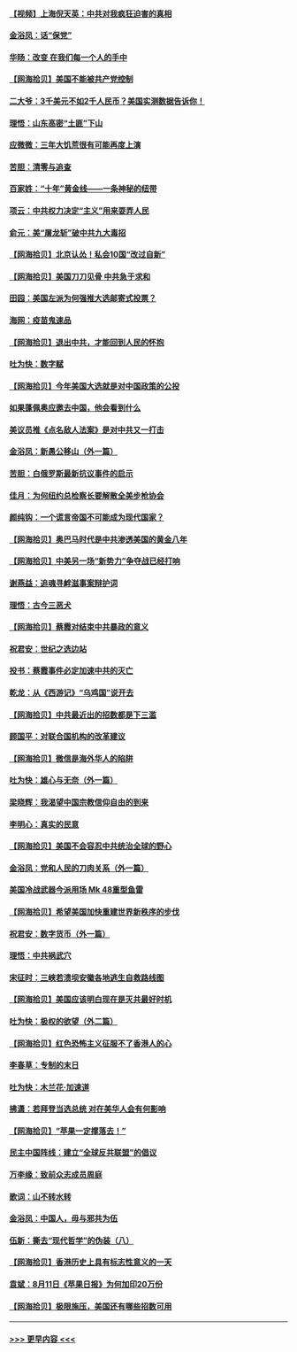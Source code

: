 #### [【视频】上海倪天英：中共对我疯狂迫害的真相](../pages/nsc993/n12356341.md?t=08280602) 
#### [金浴凤：话“保党”](../pages/nsc993/n12361867.md?t=08280602) 
#### [华旸：改变 在我们每一个人的手中](../pages/nsc993/n12361774.md?t=08280602) 
#### [【网海拾贝】美国不能被共产党控制](../pages/nsc993/n12360271.md?t=08280602) 
#### [二大爷：3千美元不如2千人民币？美国实测数据告诉你！](../pages/nsc993/n12358563.md?t=08280602) 
#### [理悟：山东高密“土匪”下山](../pages/nsc993/n12358535.md?t=08280602) 
#### [应微微：三年大饥荒很有可能再度上演](../pages/nsc993/n12358523.md?t=08280602) 
#### [苦胆：清零与追查](../pages/nsc993/n12358501.md?t=08280602) 
#### [百家姓：“十年”黄金线——一条神秘的纽带](../pages/nsc993/n12358319.md?t=08280602) 
#### [项云：中共权力决定“主义”用来耍弄人民](../pages/nsc993/n12358172.md?t=08280602) 
#### [俞元：美“屠龙斩”破中共九大毒招](../pages/nsc993/n12357822.md?t=08280602) 
#### [【网海拾贝】北京认怂！私会10国“改过自新”](../pages/nsc993/n12357784.md?t=08280602) 
#### [【网海拾贝】美国刀刀见骨 中共急于求和](../pages/nsc993/n12355511.md?t=08280602) 
#### [田园：美国左派为何强推大选邮寄式投票？](../pages/nsc993/n12352963.md?t=08280602) 
#### [海网：疫苗鬼速品](../pages/nsc993/n12354438.md?t=08280602) 
#### [【网海拾贝】退出中共，才能回到人民的怀抱](../pages/nsc993/n12352634.md?t=08280602) 
#### [吐为快：数字赋](../pages/nsc993/n12352317.md?t=08280602) 
#### [【网海拾贝】今年美国大选就是对中国政策的公投](../pages/nsc993/n12350973.md?t=08280602) 
#### [如果蓬佩奥应邀去中国，他会看到什么](../pages/nsc993/n12350945.md?t=08280602) 
#### [美议员推《点名敌人法案》是对中共又一打击](../pages/nsc993/n12350765.md?t=08280602) 
#### [金浴凤：新愚公移山（外一篇）](../pages/nsc993/n12350253.md?t=08280602) 
#### [苦胆：白俄罗斯最新抗议事件的启示](../pages/nsc993/n12349989.md?t=08280602) 
#### [佳月：为何纽约总检察长要解散全美步枪协会](../pages/nsc993/n12349939.md?t=08280602) 
#### [颜纯钩：一个谎言帝国不可能成为现代国家？](../pages/nsc993/n12349898.md?t=08280602) 
#### [【网海拾贝】奥巴马时代是中共渗透美国的黄金八年](../pages/nsc993/n12349284.md?t=08280602) 
#### [【网海拾贝】中美另一场“新势力”争夺战已经打响](../pages/nsc993/n12346998.md?t=08280602) 
#### [谢燕益：追魂寻衅滋事案辩护词](../pages/nsc993/n12346892.md?t=08280602) 
#### [理悟：古今三恶犬](../pages/nsc993/n12345190.md?t=08280602) 
#### [【网海拾贝】蔡霞对结束中共暴政的意义](../pages/nsc993/n12344263.md?t=08280602) 
#### [祝君安：世纪之选边站](../pages/nsc993/n12342382.md?t=08280602) 
#### [投书：蔡霞事件必定加速中共的灭亡](../pages/nsc993/n12341881.md?t=08280602) 
#### [乾龙：从《西游记》“乌鸡国”说开去](../pages/nsc993/n12341690.md?t=08280602) 
#### [【网海拾贝】中共最近出的招数都是下三滥](../pages/nsc993/n12341593.md?t=08280602) 
#### [顾国平：对联合国机构的改革建议](../pages/nsc993/n12339928.md?t=08280602) 
#### [【网海拾贝】微信是海外华人的陷阱](../pages/nsc993/n12338868.md?t=08280602) 
#### [吐为快：雄心与无奈（外一篇）](../pages/nsc993/n12338132.md?t=08280602) 
#### [梁晓辉：我渴望中国宗教信仰自由的到来](../pages/nsc993/n12336657.md?t=08280602) 
#### [李明心：真实的民意](../pages/nsc993/n12336089.md?t=08280602) 
#### [【网海拾贝】美国不会容忍中共统治全球的野心](../pages/nsc993/n12336063.md?t=08280602) 
#### [金浴凤：党和人民的刀肉关系（外一篇）](../pages/nsc993/n12335834.md?t=08280602) 
#### [美国冷战武器今派用场 Mk 48重型鱼雷](../pages/nsc993/n12335354.md?t=08280602) 
#### [【网海拾贝】希望美国加快重建世界新秩序的步伐](../pages/nsc993/n12334224.md?t=08280602) 
#### [祝君安：数字货币（外一篇）](../pages/nsc993/n12334186.md?t=08280602) 
#### [理悟：中共祸武穴](../pages/nsc993/n12333962.md?t=08280602) 
#### [宋征时：三峡若溃坝安徽各地逃生自救路线图](../pages/nsc993/n12332450.md?t=08280602) 
#### [【网海拾贝】美国应该明白现在是灭共最好时机](../pages/nsc993/n12332313.md?t=08280602) 
#### [吐为快：极权的欲望（外二篇）](../pages/nsc993/n12332089.md?t=08280602) 
#### [【网海拾贝】红色恐怖主义征服不了香港人的心](../pages/nsc993/n12329296.md?t=08280602) 
#### [李春草：专制的末日](../pages/nsc993/n12329079.md?t=08280602) 
#### [吐为快：木兰花‧加速道](../pages/nsc993/n12327366.md?t=08280602) 
#### [拂潇：若拜登当选总统 对在美华人会有何影响](../pages/nsc993/n12295996.md?t=08280602) 
#### [【网海拾贝】“苹果一定撑落去！”](../pages/nsc993/n12326784.md?t=08280602) 
#### [民主中国阵线：建立“全球反共联盟”的倡议](../pages/nsc993/n12324177.md?t=08280602) 
#### [万李缘：致前众志成员周庭](../pages/nsc993/n12324635.md?t=08280602) 
#### [歌词：山不转水转](../pages/nsc993/n12324599.md?t=08280602) 
#### [金浴凤：中国人，毋与邪共为伍](../pages/nsc993/n12324257.md?t=08280602) 
#### [伍新：撕去“现代哲学”的伪装（八）](../pages/nsc993/n12324188.md?t=08280602) 
#### [【网海拾贝】香港历史上具有标志性意义的一天](../pages/nsc993/n12324021.md?t=08280602) 
#### [袁斌：8月11日《苹果日报》为何加印20万份](../pages/nsc993/n12323955.md?t=08280602) 
#### [【网海拾贝】极限施压，美国还有哪些招数可用](../pages/nsc993/n12322512.md?t=08280602) 

----
#### [ >>> 更早内容 <<< ](../indexes/nsc993-earlier.md)
